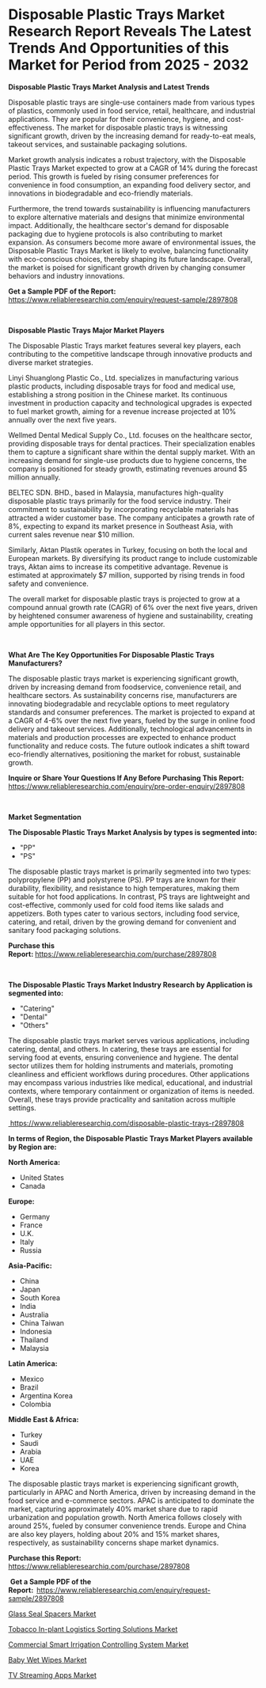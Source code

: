 <p><h1>Disposable Plastic Trays Market Research Report Reveals The Latest Trends And Opportunities of this Market for Period from 2025 - 2032</h1></p><p><strong>Disposable Plastic Trays Market Analysis and Latest Trends</strong></p>
<p><p>Disposable plastic trays are single-use containers made from various types of plastics, commonly used in food service, retail, healthcare, and industrial applications. They are popular for their convenience, hygiene, and cost-effectiveness. The market for disposable plastic trays is witnessing significant growth, driven by the increasing demand for ready-to-eat meals, takeout services, and sustainable packaging solutions.</p><p>Market growth analysis indicates a robust trajectory, with the Disposable Plastic Trays Market expected to grow at a CAGR of 14% during the forecast period. This growth is fueled by rising consumer preferences for convenience in food consumption, an expanding food delivery sector, and innovations in biodegradable and eco-friendly materials. </p><p>Furthermore, the trend towards sustainability is influencing manufacturers to explore alternative materials and designs that minimize environmental impact. Additionally, the healthcare sector's demand for disposable packaging due to hygiene protocols is also contributing to market expansion. As consumers become more aware of environmental issues, the Disposable Plastic Trays Market is likely to evolve, balancing functionality with eco-conscious choices, thereby shaping its future landscape. Overall, the market is poised for significant growth driven by changing consumer behaviors and industry innovations.</p></p>
<p><strong>Get a Sample PDF of the Report:&nbsp;</strong> <a href="https://www.reliableresearchiq.com/enquiry/request-sample/2897808?utm_campaign=973&utm_medium=2&utm_source=Github&utm_content=ia&utm_term=15032025&utm_id=disposable-plastic-trays">https://www.reliableresearchiq.com/enquiry/request-sample/2897808</a></p>
<p>&nbsp;</p>
<p><strong>Disposable Plastic Trays Major Market Players</strong></p>
<p><p>The Disposable Plastic Trays market features several key players, each contributing to the competitive landscape through innovative products and diverse market strategies. </p><p>Linyi Shuanglong Plastic Co., Ltd. specializes in manufacturing various plastic products, including disposable trays for food and medical use, establishing a strong position in the Chinese market. Its continuous investment in production capacity and technological upgrades is expected to fuel market growth, aiming for a revenue increase projected at 10% annually over the next five years.</p><p>Wellmed Dental Medical Supply Co., Ltd. focuses on the healthcare sector, providing disposable trays for dental practices. Their specialization enables them to capture a significant share within the dental supply market. With an increasing demand for single-use products due to hygiene concerns, the company is positioned for steady growth, estimating revenues around $5 million annually.</p><p>BELTEC SDN. BHD., based in Malaysia, manufactures high-quality disposable plastic trays primarily for the food service industry. Their commitment to sustainability by incorporating recyclable materials has attracted a wider customer base. The company anticipates a growth rate of 8%, expecting to expand its market presence in Southeast Asia, with current sales revenue near $10 million.</p><p>Similarly, Aktan Plastik operates in Turkey, focusing on both the local and European markets. By diversifying its product range to include customizable trays, Aktan aims to increase its competitive advantage. Revenue is estimated at approximately $7 million, supported by rising trends in food safety and convenience.</p><p>The overall market for disposable plastic trays is projected to grow at a compound annual growth rate (CAGR) of 6% over the next five years, driven by heightened consumer awareness of hygiene and sustainability, creating ample opportunities for all players in this sector.</p></p>
<p>&nbsp;</p>
<p><strong>What Are The Key Opportunities For Disposable Plastic Trays Manufacturers?</strong></p>
<p><p>The disposable plastic trays market is experiencing significant growth, driven by increasing demand from foodservice, convenience retail, and healthcare sectors. As sustainability concerns rise, manufacturers are innovating biodegradable and recyclable options to meet regulatory standards and consumer preferences. The market is projected to expand at a CAGR of 4-6% over the next five years, fueled by the surge in online food delivery and takeout services. Additionally, technological advancements in materials and production processes are expected to enhance product functionality and reduce costs. The future outlook indicates a shift toward eco-friendly alternatives, positioning the market for robust, sustainable growth.</p></p>
<p><strong>Inquire or Share Your Questions If Any Before Purchasing This Report:</strong> <a href="https://www.reliableresearchiq.com/enquiry/pre-order-enquiry/2897808?utm_campaign=973&utm_medium=2&utm_source=Github&utm_content=ia&utm_term=15032025&utm_id=disposable-plastic-trays">https://www.reliableresearchiq.com/enquiry/pre-order-enquiry/2897808</a></p>
<p>&nbsp;</p>
<p><strong>Market Segmentation</strong></p>
<p><strong>The Disposable Plastic Trays Market Analysis by types is segmented into:</strong></p>
<p><ul><li>"PP"</li><li>"PS"</li></ul></p>
<p><p>The disposable plastic trays market is primarily segmented into two types: polypropylene (PP) and polystyrene (PS). PP trays are known for their durability, flexibility, and resistance to high temperatures, making them suitable for hot food applications. In contrast, PS trays are lightweight and cost-effective, commonly used for cold food items like salads and appetizers. Both types cater to various sectors, including food service, catering, and retail, driven by the growing demand for convenient and sanitary food packaging solutions.</p></p>
<p><strong>Purchase this Report:&nbsp;</strong><a href="https://www.reliableresearchiq.com/purchase/2897808?utm_campaign=973&utm_medium=2&utm_source=Github&utm_content=ia&utm_term=15032025&utm_id=disposable-plastic-trays">https://www.reliableresearchiq.com/purchase/2897808</a></p>
<p>&nbsp;</p>
<p><strong>The Disposable Plastic Trays Market Industry Research by Application is segmented into:</strong></p>
<p><ul><li>"Catering"</li><li>"Dental"</li><li>"Others"</li></ul></p>
<p><p>The disposable plastic trays market serves various applications, including catering, dental, and others. In catering, these trays are essential for serving food at events, ensuring convenience and hygiene. The dental sector utilizes them for holding instruments and materials, promoting cleanliness and efficient workflows during procedures. Other applications may encompass various industries like medical, educational, and industrial contexts, where temporary containment or organization of items is needed. Overall, these trays provide practicality and sanitation across multiple settings.</p></p>
<p><a href="https://www.reliableresearchiq.com/disposable-plastic-trays-r2897808?utm_campaign=973&utm_medium=2&utm_source=Github&utm_content=ia&utm_term=15032025&utm_id=disposable-plastic-trays">&nbsp;https://www.reliableresearchiq.com/disposable-plastic-trays-r2897808</a></p>
<p><strong>In terms of Region, the Disposable Plastic Trays Market Players available by Region are:</strong></p>
<p>
    <p> <strong> North America: </strong>
        <ul>
            <li>United States</li>
            <li>Canada</li>
        </ul>
        </p> 
    <p> <strong> Europe: </strong>
        <ul>
            <li>Germany</li>
            <li>France</li>
            <li>U.K.</li>
            <li>Italy</li>
            <li>Russia</li>
        </ul>
        </p> 
    <p> <strong> Asia-Pacific: </strong>
        <ul>
            <li>China</li>
            <li>Japan</li>
            <li>South Korea</li>
            <li>India</li>
            <li>Australia</li>
            <li>China Taiwan</li>
            <li>Indonesia</li>
            <li>Thailand</li>
            <li>Malaysia</li>
        </ul>
        </p> 
    <p> <strong> Latin America: </strong>
        <ul>
            <li>Mexico</li>
            <li>Brazil</li>
            <li>Argentina Korea</li>
            <li>Colombia</li>
        </ul>
        </p> 
    <p> <strong> Middle East & Africa: </strong>
        <ul>
            <li>Turkey</li>
            <li>Saudi</li>
            <li>Arabia</li>
            <li>UAE</li>
            <li>Korea</li>
        </ul>
    </p>
    </p>
<p><p>The disposable plastic trays market is experiencing significant growth, particularly in APAC and North America, driven by increasing demand in the food service and e-commerce sectors. APAC is anticipated to dominate the market, capturing approximately 40% market share due to rapid urbanization and population growth. North America follows closely with around 25%, fueled by consumer convenience trends. Europe and China are also key players, holding about 20% and 15% market shares, respectively, as sustainability concerns shape market dynamics.</p></p>
<p><strong>Purchase this Report: </strong><a href="https://www.reliableresearchiq.com/purchase/2897808?utm_campaign=973&utm_medium=2&utm_source=Github&utm_content=ia&utm_term=15032025&utm_id=disposable-plastic-trays">https://www.reliableresearchiq.com/purchase/2897808</a></p>
<p>&nbsp;<strong>Get a Sample PDF of the Report:&nbsp;&nbsp;</strong><a href="https://www.reliableresearchiq.com/enquiry/request-sample/2897808?utm_campaign=973&utm_medium=2&utm_source=Github&utm_content=ia&utm_term=15032025&utm_id=disposable-plastic-trays">https://www.reliableresearchiq.com/enquiry/request-sample/2897808</a></p>
<p><strong></strong></p>
<p><p><a href="https://github.com/aslinalirey9/Market-Research-Report-List-1/blob/main/glass-seal-spacers-market.md?utm_campaign=973&utm_medium=2&utm_source=Github&utm_content=ia&utm_term=15032025&utm_id=disposable-plastic-trays">Glass Seal Spacers Market</a></p><p><a href="https://github.com/efialiurca/Market-Research-Report-List-1/blob/main/tobacco-in-plant-logistics-sorting-solutions-market.md?utm_campaign=973&utm_medium=2&utm_source=Github&utm_content=ia&utm_term=15032025&utm_id=disposable-plastic-trays">Tobacco In-plant Logistics Sorting Solutions Market</a></p><p><a href="https://github.com/ajegiobitsa/Market-Research-Report-List-1/blob/main/commercial-smart-irrigation-controlling-system-market.md?utm_campaign=973&utm_medium=2&utm_source=Github&utm_content=ia&utm_term=15032025&utm_id=disposable-plastic-trays">Commercial Smart Irrigation Controlling System Market</a></p><p><a href="https://github.com/ocambdidarhz/Market-Research-Report-List-1/blob/main/baby-wet-wipes-market.md?utm_campaign=973&utm_medium=2&utm_source=Github&utm_content=ia&utm_term=15032025&utm_id=disposable-plastic-trays">Baby Wet Wipes Market</a></p><p><a href="https://github.com/oshodikurc/Market-Research-Report-List-1/blob/main/tv-streaming-apps-market.md?utm_campaign=973&utm_medium=2&utm_source=Github&utm_content=ia&utm_term=15032025&utm_id=disposable-plastic-trays">TV Streaming Apps Market</a></p></p>